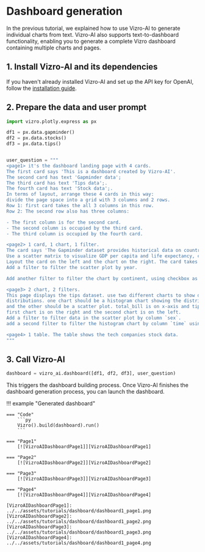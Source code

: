 # Dashboard generation

In the previous tutorial, we explained how to use Vizro-AI to generate individual charts from text. Vizro-AI also supports text-to-dashboard functionality, enabling you to generate a complete Vizro dashboard containing multiple charts and pages.

## 1. Install Vizro-AI and its dependencies
<!-- vale on -->

If you haven't already installed Vizro-AI and set up the API key for OpenAI, follow the [installation guide](../user-guides/install.md).

<!-- vale off -->

## 2. Prepare the data and user prompt
```py
import vizro.plotly.express as px

df1 = px.data.gapminder()
df2 = px.data.stocks()
df3 = px.data.tips()


user_question = """
<page1> it's the dashboard landing page with 4 cards.
The first card says 'This is a dashboard created by Vizro-AI'.
The second card has text 'Gapminder data';
The third card has text 'Tips data';.
The fourth card has text 'Stock data';.
In terms of layout, arrange these 4 cards in this way:
divide the page space into a grid with 3 columns and 2 rows.
Row 1: first card takes the all 3 columns in this row.
Row 2: The second row also has three columns:

- The first column is for the second card.
- The second column is occupied by the third card.
- The third column is occupied by the fourth card.

<page2> 1 card, 1 chart, 1 filter.
The card says 'The Gapminder dataset provides historical data on countries' development indicators.'
Use a scatter matrix to visualize GDP per capita and life expectancy, colored by continent.
Layout the card on the left and the chart on the right. The card takes 1/3 of the whole page on the left. The chart takes 2/3 of the page and is on the right.
Add a filter to filter the scatter plot by year.

Add another filter to filter the chart by continent, using checkbox as selector.

<page3> 2 chart, 2 filters.
This page displays the tips dataset. use two different charts to show data
distributions. one chart should be a histogram chart showing the distribution of tip. Keep the chart title short.
and the other should be a scatter plot. total_bill is on x-axis and tip is on y-axis. the bubble size is controlled by columns `size`.
first chart is on the right and the second chart is on the left.
Add a filter to filter data in the scatter plot by column `sex`.
add a second filter to filter the histogram chart by column `time` using radio buttons as selector.

<page4> 1 table. The table shows the tech companies stock data.
"""
```
## 3. Call Vizro-AI
```py
dashboard = vizro_ai.dashboard([df1, df2, df3], user_question)
```
This triggers the dashboard building process. Once Vizro-AI finishes the dashboard generation process, you can launch the dashboard.

!!! example "Generated dashboard"

    === "Code"
        ```py
        Vizro().build(dashboard).run()
        ```

    === "Page1"
        [![VizroAIDashboardPage1]][VizroAIDashboardPage1]

    === "Page2"
        [![VizroAIDashboardPage2]][VizroAIDashboardPage2]

    === "Page3"
        [![VizroAIDashboardPage3]][VizroAIDashboardPage3]

    === "Page4"
        [![VizroAIDashboardPage4]][VizroAIDashboardPage4]

    [VizroAIDashboardPage1]: ../../assets/tutorials/dashboard/dashboard1_page1.png
    [VizroAIDashboardPage2]: ../../assets/tutorials/dashboard/dashboard1_page2.png
    [VizroAIDashboardPage3]: ../../assets/tutorials/dashboard/dashboard1_page3.png
    [VizroAIDashboardPage4]: ../../assets/tutorials/dashboard/dashboard1_page4.png
